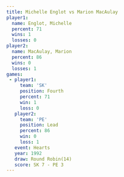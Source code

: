 ```yaml
---
title: Michelle Englot vs Marion MacAulay
player1:                
  name: Englot, Michelle
  percent: 71           
  wins: 1               
  losses: 0             
player2:                
  name: MacAulay, Marion
  percent: 86           
  wins: 0               
  losses: 1             
games:
 - player1:          
     team: 'SK'      
     position: Fourth
     percent: 71     
     win: 1          
     loss: 0         
   player2:        
     team: 'PE'    
     position: Lead
     percent: 86   
     win: 0        
     loss: 1       
   event: Hearts        
   year: 1992           
   draw: Round Robin(14)
   score: SK 7 - PE 3   
---
```

